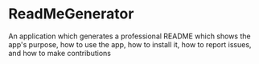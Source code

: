 # ReadMeGenerator
An application which generates a professional README  which shows the app's purpose, how to use the app, how to install it, how to report issues, and how to make contributions
